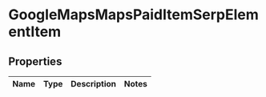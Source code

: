 

# GoogleMapsMapsPaidItemSerpElementItem


## Properties

| Name | Type | Description | Notes |
|------------ | ------------- | ------------- | -------------|



